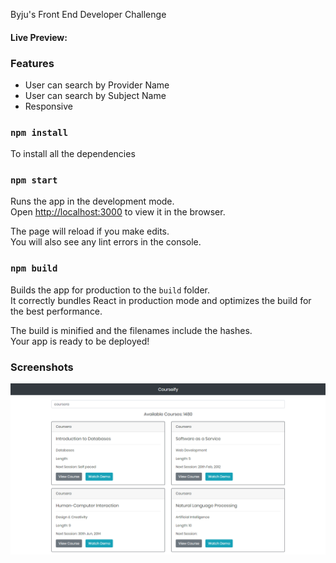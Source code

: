 Byju's Front End Developer Challenge

#### Live Preview:

### Features

- User can search by Provider Name
- User can search by Subject Name
- Responsive

### `npm install`

To install all the dependencies

### `npm start`

Runs the app in the development mode.<br />
Open [http://localhost:3000](http://localhost:3000) to view it in the browser.

The page will reload if you make edits.<br />
You will also see any lint errors in the console.

### `npm build`

Builds the app for production to the `build` folder.<br />
It correctly bundles React in production mode and optimizes the build for the best performance.

The build is minified and the filenames include the hashes.<br />
Your app is ready to be deployed!

### Screenshots

![](https://github.com/Md-Mudassir/Courseify/blob/master/public/coursify.PNG)
